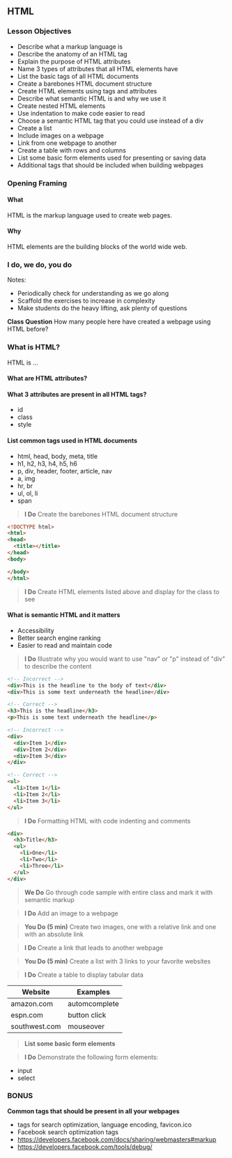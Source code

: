 ## HTML

### Lesson Objectives

* Describe what a markup language is
* Describe the anatomy of an HTML tag 
* Explain the purpose of HTML attributes
* Name 3 types of attributes that all HTML elements have 
* List the basic tags of all HTML documents
* Create a barebones HTML document structure 
* Create HTML elements using tags and attributes
* Describe what semantic HTML is and why we use it
* Create nested HTML elements
* Use indentation to make code easier to read 
* Choose a semantic HTML tag that you could use instead of a div 
* Create a list
* Include images on a webpage
* Link from one webpage to another
* Create a table with rows and columns 
* List some basic form elements used for presenting or saving data
* Additional tags that should be included when building webpages

### Opening Framing

#### What
HTML is the markup language used to create web pages.

#### Why
HTML elements are the building blocks of the world wide web.

### I do, we do, you do
Notes: 
* Periodically check for understanding as we go along
* Scaffold the exercises to increase in complexity
* Make students do the heavy lifting, ask plenty of questions

**Class Question** 
How many people here have created a webpage using HTML before? 

### What is HTML? 

HTML is ... 

#### What are HTML attributes? 


#### What 3 attributes are present in all HTML tags? 

* id
* class
* style

#### List common tags used in HTML documents 

* html, head, body, meta, title
* h1, h2, h3, h4, h5, h6
* p, div, header, footer, article, nav
* a, img
* hr, br
* ul, ol, li
* span

> **I Do** Create the barebones HTML document structure 

```HTML
<!DOCTYPE html>
<html>
<head>
  <title></title>
</head>
<body>

</body>
</html>
```

> **I Do** Create HTML elements listed above and display for the class to see

#### What is semantic HTML and it matters

* Accessibility
* Better search engine ranking
* Easier to read and maintain code 

> **I Do** Illustrate why you would want to use "nav" or "p" instead of "div" to describe the content

```HTML
<!-- Incorrect -->
<div>This is the headline to the body of text</div>
<div>This is some text underneath the headline</div>

<!-- Correct -->
<h3>This is the headline</h3>
<p>This is some text underneath the headline</p>
```

```HTML
<!-- Incorrect -->
<div>
  <div>Item 1</div>
  <div>Item 2</div>
  <div>Item 3</div>
</div>

<!-- Correct -->
<ul>
  <li>Item 1</li>
  <li>Item 2</li>
  <li>Item 3</li>
</ul>
```

> **I Do** Formatting HTML with code indenting and comments 

```HTML
<div>
  <h3>Title</h3>
  <ul>
    <li>One</li>
    <li>Two</li>
    <li>Three</li>
  </ul>
</div>
```

> **We Do** Go through code sample with entire class and mark it with semantic markup 

> **I Do** Add an image to a webpage 

> **You Do (5 min)** Create two images, one with a relative link and one with an absolute link

> **I Do** Create a link that leads to another webpage

> **You Do (5 min)** Create a list with 3 links to your favorite websites

> **I Do** Create a table to display tabular data

Website       | Examples
------------- | ---------------------------------
amazon.com    | automcomplete
espn.com      | button click
southwest.com | mouseover 

> **List some basic form elements**

> **I Do** Demonstrate the following form elements: 
* input
* select

### BONUS

**Common tags that should be present in all your webpages**
* <meta> tags for search optimization, language encoding, favicon.ico
* Facebook search optimization tags 
* https://developers.facebook.com/docs/sharing/webmasters#markup
* https://developers.facebook.com/tools/debug/



